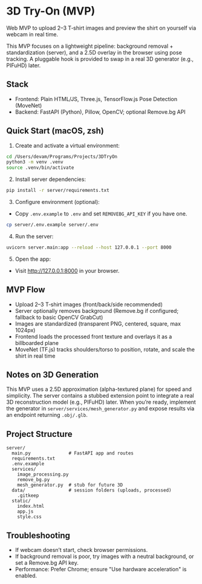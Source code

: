 # 3D Try-On (MVP)

Web MVP to upload 2–3 T‑shirt images and preview the shirt on yourself via webcam in real time.

This MVP focuses on a lightweight pipeline: background removal + standardization (server), and a 2.5D overlay in the browser using pose tracking. A pluggable hook is provided to swap in a real 3D generator (e.g., PIFuHD) later.

## Stack
- Frontend: Plain HTML/JS, Three.js, TensorFlow.js Pose Detection (MoveNet)
- Backend: FastAPI (Python), Pillow, OpenCV; optional Remove.bg API

## Quick Start (macOS, zsh)

1) Create and activate a virtual environment:

```zsh
cd /Users/devam/Programs/Projects/3DTryOn
python3 -m venv .venv
source .venv/bin/activate
```

2) Install server dependencies:

```zsh
pip install -r server/requirements.txt
```

3) Configure environment (optional):

- Copy `.env.example` to `.env` and set `REMOVEBG_API_KEY` if you have one.

```zsh
cp server/.env.example server/.env
```

4) Run the server:

```zsh
uvicorn server.main:app --reload --host 127.0.0.1 --port 8000
```

5) Open the app:

- Visit http://127.0.0.1:8000 in your browser.

## MVP Flow
- Upload 2–3 T‑shirt images (front/back/side recommended)
- Server optionally removes background (Remove.bg if configured; fallback to basic OpenCV GrabCut)
- Images are standardized (transparent PNG, centered, square, max 1024px)
- Frontend loads the processed front texture and overlays it as a billboarded plane
- MoveNet (TF.js) tracks shoulders/torso to position, rotate, and scale the shirt in real time

## Notes on 3D Generation
This MVP uses a 2.5D approximation (alpha-textured plane) for speed and simplicity. The server contains a stubbed extension point to integrate a real 3D reconstruction model (e.g., PIFuHD) later. When you’re ready, implement the generator in `server/services/mesh_generator.py` and expose results via an endpoint returning `.obj/.glb`.

## Project Structure

```
server/
  main.py              # FastAPI app and routes
  requirements.txt
  .env.example
  services/
    image_processing.py
    remove_bg.py
    mesh_generator.py  # stub for future 3D
  data/                # session folders (uploads, processed)
    .gitkeep
  static/
    index.html
    app.js
    style.css
```

## Troubleshooting
- If webcam doesn’t start, check browser permissions.
- If background removal is poor, try images with a neutral background, or set a Remove.bg API key.
- Performance: Prefer Chrome; ensure "Use hardware acceleration" is enabled.
